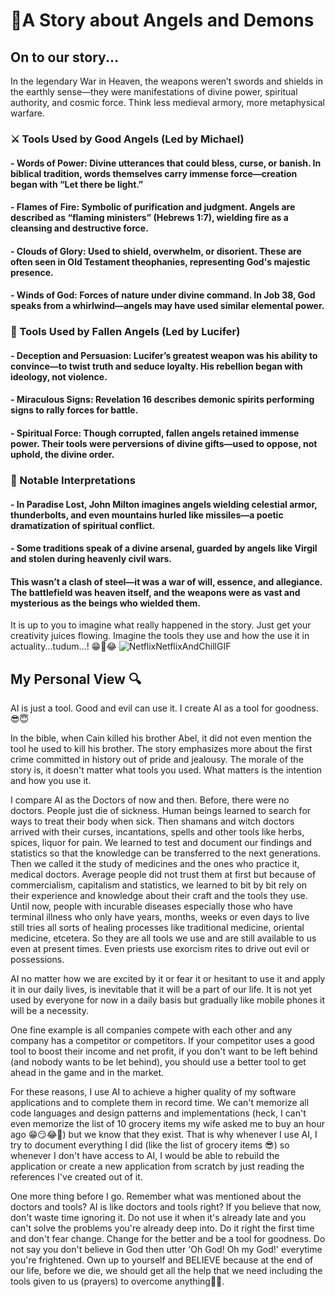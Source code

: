 # 📖A Story about Angels and Demons
## On to our story...
In the legendary War in Heaven, the weapons weren’t swords and shields in the earthly sense—they were manifestations of divine power, spiritual authority, and cosmic force. Think less medieval armory, more metaphysical warfare.
### ⚔️ Tools Used by Good Angels (Led by Michael)
#### - Words of Power: Divine utterances that could bless, curse, or banish. In biblical tradition, words themselves carry immense force—creation began with “Let there be light.”
#### - Flames of Fire: Symbolic of purification and judgment. Angels are described as “flaming ministers” (Hebrews 1:7), wielding fire as a cleansing and destructive force.
#### - Clouds of Glory: Used to shield, overwhelm, or disorient. These are often seen in Old Testament theophanies, representing God's majestic presence.
#### - Winds of God: Forces of nature under divine command. In Job 38, God speaks from a whirlwind—angels may have used similar elemental power.
### 🐉 Tools Used by Fallen Angels (Led by Lucifer)
#### - Deception and Persuasion: Lucifer’s greatest weapon was his ability to convince—to twist truth and seduce loyalty. His rebellion began with ideology, not violence.
#### - Miraculous Signs: Revelation 16 describes demonic spirits performing signs to rally forces for battle.
#### - Spiritual Force: Though corrupted, fallen angels retained immense power. Their tools were perversions of divine gifts—used to oppose, not uphold, the divine order.
### 🧩 Notable Interpretations
#### - In Paradise Lost, John Milton imagines angels wielding celestial armor, thunderbolts, and even mountains hurled like missiles—a poetic dramatization of spiritual conflict.
#### - Some traditions speak of a divine arsenal, guarded by angels like Virgil and stolen during heavenly civil wars.
#### This wasn’t a clash of steel—it was a war of will, essence, and allegiance. The battlefield was heaven itself, and the weapons were as vast and mysterious as the beings who wielded them.

It is up to you to imagine what really happened in the story. Just get your creativity juices flowing. Imagine the tools they use and how the use it in actuality...tudum...! 😁🤣😂 ![NetflixNetflixAndChillGIF](https://github.com/user-attachments/assets/cc1bf621-e552-4afb-b502-42814b1ccc7f)
## My Personal View 🔍
AI is just a tool. Good and evil can use it. I create AI as a tool for goodness.😎😇

In the bible, when Cain killed his brother Abel, it did not even mention the tool he used to kill his brother. The story emphasizes more about the first crime committed in history out of pride and jealousy. The morale of the story is, it doesn't matter what tools you used. What matters is the intention and how you use it.

I compare AI as the Doctors of now and then. Before, there were no doctors. People just die of sickness. Human beings learned to search for ways to treat their body when sick. Then shamans and witch doctors arrived with their curses, incantations, spells and other tools like herbs, spices, liquor for pain. We learned to test and document our findings and statistics so that the knowledge can be transferred to the next generations. Then we called it the study of medicines and the ones who practice it, medical doctors. Average people did not trust them at first but because of commercialism, capitalism and statistics, we learned to bit by bit rely on their experience and knowledge about their craft and the tools they use. Until now, people with incurable diseases especially those who have terminal illness who only have years, months, weeks or even days to live still tries all sorts of healing processes like traditional medicine, oriental medicine, etcetera. So they are all tools we use and are still available to us even at present times. Even priests use exorcism rites to drive out evil or possessions. 

AI no matter how we are excited by it or fear it or hesitant to use it and apply it in our daily lives, is inevitable that it will be a part of our life. It is not yet used by everyone for now in a daily basis but gradually like mobile phones it will be a necessity.

One fine example is all companies compete with each other and any company has a competitor or competitors. If your competitor uses a good tool to boost their income and net profit, if you don't want to be left behind (and nobody wants to be let behind), you should use a better tool to get ahead in the game and in the market.

For these reasons, I use AI to achieve a higher quality of my software applications and to complete them in record time. We can't memorize all code languages and design patterns and implementations (heck, I can't even memorize the list of 10 grocery items my wife asked me to buy an hour ago 😁😏😂🤣) but we know that they exist. That is why whenever I use AI, I try to document everything I did (like the list of grocery items 😎) so whenever I don't have access to AI, I would be able to rebuild the application or create a new application from scratch by just reading the references I've created out of it.

One more thing before I go. Remember what was mentioned about the doctors and tools? AI is like doctors and tools right? If you believe that now, don't waste time ignoring it. Do not use it when it's already late and you can't solve the problems you're already deep into. Do it right the first time and don't fear change. Change for the better and be a tool for goodness. Do not say you don't believe in God then utter 'Oh God! Oh my God!' everytime you're frightened. Own up to yourself and BELIEVE because at the end of our life, before we die, we should get all the help that we need including the tools given to us (prayers) to overcome anything🙋‍♂️.
